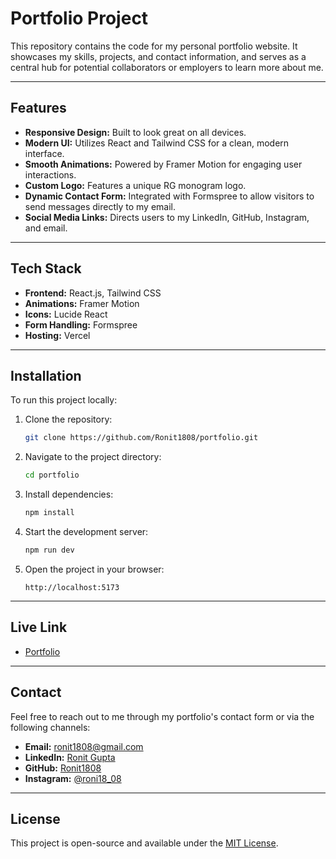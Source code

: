 # Portfolio Project

This repository contains the code for my personal portfolio website. It showcases my skills, projects, and contact information, and serves as a central hub for potential collaborators or employers to learn more about me.

---

## Features

- **Responsive Design:** Built to look great on all devices.
- **Modern UI:** Utilizes React and Tailwind CSS for a clean, modern interface.
- **Smooth Animations:** Powered by Framer Motion for engaging user interactions.
- **Custom Logo:** Features a unique RG monogram logo.
- **Dynamic Contact Form:** Integrated with Formspree to allow visitors to send messages directly to my email.
- **Social Media Links:** Directs users to my LinkedIn, GitHub, Instagram, and email.

---

## Tech Stack

- **Frontend:** React.js, Tailwind CSS
- **Animations:** Framer Motion
- **Icons:** Lucide React
- **Form Handling:** Formspree
- **Hosting:** Vercel

---

## Installation

To run this project locally:

1. Clone the repository:
   ```bash
   git clone https://github.com/Ronit1808/portfolio.git
   ```

2. Navigate to the project directory:
   ```bash
   cd portfolio
   ```

3. Install dependencies:
   ```bash
   npm install
   ```

4. Start the development server:
   ```bash
   npm run dev
   ```

5. Open the project in your browser:
   ```
   http://localhost:5173
   ```

---

## Live Link
 - [Portfolio](https://ronidev.vercel.app/)

---

## Contact

Feel free to reach out to me through my portfolio's contact form or via the following channels:

- **Email:** ronit1808@gmail.com
- **LinkedIn:** [Ronit Gupta](https://www.linkedin.com/in/ronit-gupta-219003209/)
- **GitHub:** [Ronit1808](https://github.com/Ronit1808)
- **Instagram:** [@roni18_08](https://www.instagram.com/roni18_08/)

---

## License

This project is open-source and available under the [MIT License](LICENSE).
